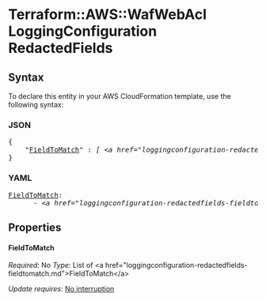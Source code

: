 # Terraform::AWS::WafWebAcl LoggingConfiguration RedactedFields

## Syntax

To declare this entity in your AWS CloudFormation template, use the following syntax:

### JSON

<pre>
{
    "<a href="#fieldtomatch" title="FieldToMatch">FieldToMatch</a>" : <i>[ &lt;a href=&#34;loggingconfiguration-redactedfields-fieldtomatch.md&#34;&gt;FieldToMatch&lt;/a&gt;, ... ]</i>
}
</pre>

### YAML

<pre>
<a href="#fieldtomatch" title="FieldToMatch">FieldToMatch</a>: <i>
      - &lt;a href=&#34;loggingconfiguration-redactedfields-fieldtomatch.md&#34;&gt;FieldToMatch&lt;/a&gt;</i>
</pre>

## Properties

#### FieldToMatch

_Required_: No
_Type_: List of &lt;a href=&#34;loggingconfiguration-redactedfields-fieldtomatch.md&#34;&gt;FieldToMatch&lt;/a&gt;

_Update requires_: [No interruption](https://docs.aws.amazon.com/AWSCloudFormation/latest/UserGuide/using-cfn-updating-stacks-update-behaviors.html#update-no-interrupt)

